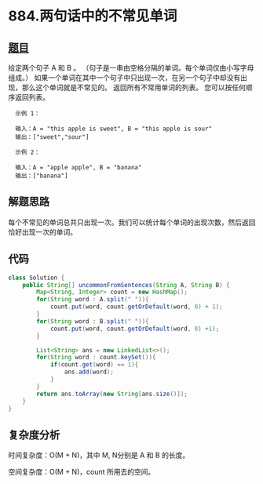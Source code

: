 # 884.两句话中的不常见单词

## [题目](https://leetcode-cn.com/problems/uncommon-words-from-two-sentences/)
给定两个句子 A 和 B 。 （句子是一串由空格分隔的单词。每个单词仅由小写字母组成。）
如果一个单词在其中一个句子中只出现一次，在另一个句子中却没有出现，那么这个单词就是不常见的。
返回所有不常用单词的列表。
您可以按任何顺序返回列表。

      示例 1：

      输入：A = "this apple is sweet", B = "this apple is sour"
      输出：["sweet","sour"]
      
      示例 2：

      输入：A = "apple apple", B = "banana"
      输出：["banana"]


## 解题思路
每个不常见的单词总共只出现一次。我们可以统计每个单词的出现次数，然后返回恰好出现一次的单词。

## 代码
```java
class Solution {
    public String[] uncommonFromSentences(String A, String B) {
        Map<String, Integer> count = new HashMap();
        for(String word : A.split(" ")){
            count.put(word, count.getOrDefault(word, 0) + 1);
        }
        for(String word : B.split(" ")){
            count.put(word, count.getOrDefault(word, 0) +1);
        }

        List<String> ans = new LinkedList<>();
        for(String word : count.keySet()){
            if(count.get(word) == 1){
                ans.add(word);
            }
        }
        return ans.toArray(new String[ans.size()]);
    }
}
```
## 复杂度分析
时间复杂度：O(M + N)，其中 M, N分别是 A 和 B 的长度。

空间复杂度：O(M + N)，count 所用去的空间。
